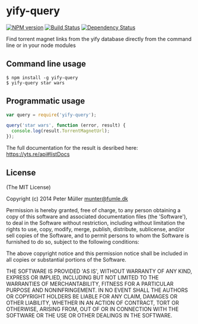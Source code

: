 yify-query
==========
[![NPM version](https://badge.fury.io/js/yify-query.svg)](http://badge.fury.io/js/yify-query)
[![Build Status](https://travis-ci.org/Munter/yify-query.svg?branch=master)](https://travis-ci.org/Munter/yify-query)
[![Dependency Status](https://david-dm.org/Munter/yify-query.svg)](https://david-dm.org/Munter/yify-query)

Find torrent magnet links from the yify database directly from the command line or in your node modules


Command line usage
------------------

```
$ npm install -g yify-query
$ yify-query star wars
```


Programmatic usage
------------------

``` javascript
var query = require('yify-query');

query('star wars', function (error, result) {
  console.log(result.TorrentMagnetUrl);
});
```

The full documentation for the result is desribed here: https://yts.re/api#listDocs


License
-------
(The MIT License)

Copyright (c) 2014 Peter Müller <munter@fumle.dk>

Permission is hereby granted, free of charge, to any person obtaining a copy of this software and associated documentation files (the 'Software'), to deal in the Software without restriction, including without limitation the rights to use, copy, modify, merge, publish, distribute, sublicense, and/or sell copies of the Software, and to permit persons to whom the Software is furnished to do so, subject to the following conditions:

The above copyright notice and this permission notice shall be included in all copies or substantial portions of the Software.

THE SOFTWARE IS PROVIDED 'AS IS', WITHOUT WARRANTY OF ANY KIND, EXPRESS OR IMPLIED, INCLUDING BUT NOT LIMITED TO THE WARRANTIES OF MERCHANTABILITY, FITNESS FOR A PARTICULAR PURPOSE AND NONINFRINGEMENT. IN NO EVENT SHALL THE AUTHORS OR COPYRIGHT HOLDERS BE LIABLE FOR ANY CLAIM, DAMAGES OR OTHER LIABILITY, WHETHER IN AN ACTION OF CONTRACT, TORT OR OTHERWISE, ARISING FROM, OUT OF OR IN CONNECTION WITH THE SOFTWARE OR THE USE OR OTHER DEALINGS IN THE SOFTWARE.
